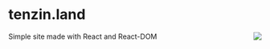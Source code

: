 # tenzin.land
<img transparent src="https://www.pinclipart.com/picdir/middle/537-5374089_react-js-logo-clipart.png" align="right" ></img>
Simple site made with React and React-DOM
